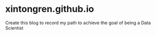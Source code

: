 # xintongren.github.io
Create this blog to record my path to achieve the goal of being a Data Scientist

